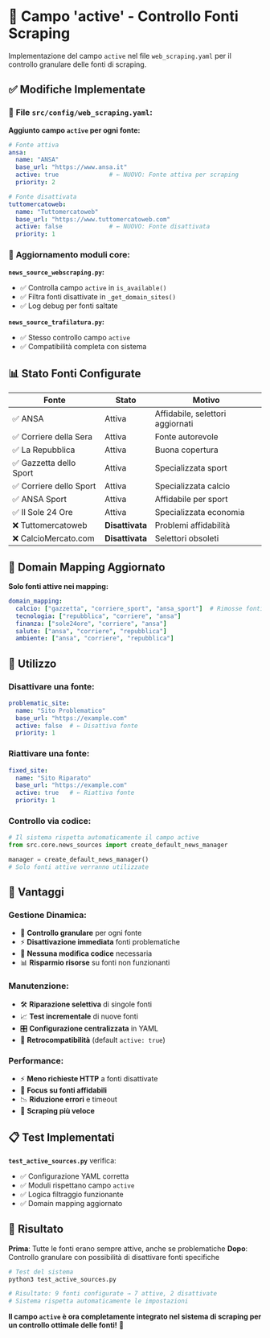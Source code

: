 # 🎯 Campo 'active' - Controllo Fonti Scraping

Implementazione del campo `active` nel file `web_scraping.yaml` per il controllo granulare delle fonti di scraping.

## ✅ **Modifiche Implementate**

### 📝 **File `src/config/web_scraping.yaml`:**

**Aggiunto campo `active` per ogni fonte:**
```yaml
# Fonte attiva
ansa:
  name: "ANSA"
  base_url: "https://www.ansa.it"
  active: true              # ← NUOVO: Fonte attiva per scraping
  priority: 2

# Fonte disattivata  
tuttomercatoweb:
  name: "Tuttomercatoweb"
  base_url: "https://www.tuttomercatoweb.com"
  active: false             # ← NUOVO: Fonte disattivata
  priority: 1
```

### 🔧 **Aggiornamento moduli core:**

**`news_source_webscraping.py`:**
- ✅ Controlla campo `active` in `is_available()`
- ✅ Filtra fonti disattivate in `_get_domain_sites()`
- ✅ Log debug per fonti saltate

**`news_source_trafilatura.py`:**
- ✅ Stesso controllo campo `active`
- ✅ Compatibilità completa con sistema

## 📊 **Stato Fonti Configurate**

| Fonte | Stato | Motivo |
|-------|-------|---------|
| ✅ ANSA | Attiva | Affidabile, selettori aggiornati |
| ✅ Corriere della Sera | Attiva | Fonte autorevole |
| ✅ La Repubblica | Attiva | Buona copertura |
| ✅ Gazzetta dello Sport | Attiva | Specializzata sport |
| ✅ Corriere dello Sport | Attiva | Specializzata calcio |
| ✅ ANSA Sport | Attiva | Affidabile per sport |
| ✅ Il Sole 24 Ore | Attiva | Specializzata economia |
| ❌ Tuttomercatoweb | **Disattivata** | Problemi affidabilità |
| ❌ CalcioMercato.com | **Disattivata** | Selettori obsoleti |

## 🎯 **Domain Mapping Aggiornato**

**Solo fonti attive nei mapping:**
```yaml
domain_mapping:
  calcio: ["gazzetta", "corriere_sport", "ansa_sport"]  # Rimosse fonti disattivate
  tecnologia: ["repubblica", "corriere", "ansa"]
  finanza: ["sole24ore", "corriere", "ansa"]
  salute: ["ansa", "corriere", "repubblica"]
  ambiente: ["ansa", "corriere", "repubblica"]
```

## 🔧 **Utilizzo**

### **Disattivare una fonte:**
```yaml
problematic_site:
  name: "Sito Problematico"
  base_url: "https://example.com"
  active: false  # ← Disattiva fonte
  priority: 1
```

### **Riattivare una fonte:**
```yaml
fixed_site:
  name: "Sito Riparato"
  base_url: "https://example.com"
  active: true   # ← Riattiva fonte
  priority: 1
```

### **Controllo via codice:**
```python
# Il sistema rispetta automaticamente il campo active
from src.core.news_sources import create_default_news_manager

manager = create_default_news_manager()
# Solo fonti attive verranno utilizzate
```

## 🚀 **Vantaggi**

### **Gestione Dinamica:**
- 🎯 **Controllo granulare** per ogni fonte
- ⚡ **Disattivazione immediata** fonti problematiche
- 🔧 **Nessuna modifica codice** necessaria
- 📊 **Risparmio risorse** su fonti non funzionanti

### **Manutenzione:**
- 🛠️ **Riparazione selettiva** di singole fonti
- 📈 **Test incrementale** di nuove fonti
- 🎛️ **Configurazione centralizzata** in YAML
- 🔄 **Retrocompatibilità** (default `active: true`)

### **Performance:**
- ⚡ **Meno richieste HTTP** a fonti disattivate
- 🎯 **Focus su fonti affidabili**
- 📉 **Riduzione errori** e timeout
- 🚀 **Scraping più veloce**

## 📋 **Test Implementati**

**`test_active_sources.py`** verifica:
- ✅ Configurazione YAML corretta
- ✅ Moduli rispettano campo `active`
- ✅ Logica filtraggio funzionante
- ✅ Domain mapping aggiornato

## 🎊 **Risultato**

**Prima**: Tutte le fonti erano sempre attive, anche se problematiche
**Dopo**: Controllo granulare con possibilità di disattivare fonti specifiche

```bash
# Test del sistema
python3 test_active_sources.py

# Risultato: 9 fonti configurate → 7 attive, 2 disattivate
# Sistema rispetta automaticamente le impostazioni
```

**Il campo `active` è ora completamente integrato nel sistema di scraping per un controllo ottimale delle fonti!** 🎯